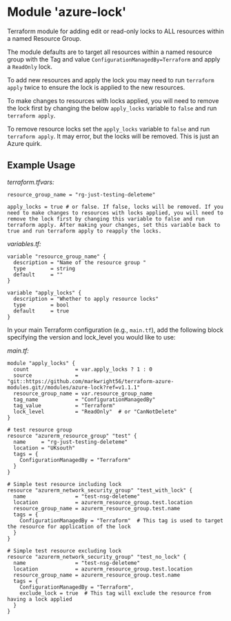 # Module 'azure-lock'

Terraform module for adding edit or read-only locks to ALL resources within a named Resource Group.

The module defaults are to target all resources within a named resource group with the Tag and value `ConfigurationManagedBy=Terraform` and apply a `ReadOnly` lock.

To add new resources and apply the lock you may need to run `terraform apply` twice to ensure the lock is applied to the new resources.

To make changes to resources with locks applied, you will need to remove the lock first by changing the below `apply_locks` variable to `false` and run `terraform apply`.

To remove resource locks set the `apply_locks` variable to `false` and run `terraform apply`. It may error, but the locks will be removed. This is just an Azure quirk.

## Example Usage

*terraform.tfvars:*

```hcl
resource_group_name = "rg-just-testing-deleteme"

apply_locks = true # or false. If false, locks will be removed. If you need to make changes to resources with locks applied, you will need to remove the lock first by changing this variable to false and run terraform apply. After making your changes, set this variable back to true and run terraform apply to reapply the locks.
```

*variables.tf:*

```hcl
variable "resource_group_name" {
  description = "Name of the resource group "
  type        = string
  default     = ""
}

variable "apply_locks" {
  description = "Whether to apply resource locks"
  type        = bool
  default     = true
}
```

In your main Terraform configuration (e.g., `main.tf`), add the following block specifying the version and lock_level you would like to use:

*main.tf:*

```hcl
module "apply_locks" {
  count               = var.apply_locks ? 1 : 0
  source              = "git::https://github.com/markwright56/terraform-azure-modules.git//modules/azure-lock?ref=v1.1.1"
  resource_group_name = var.resource_group_name
  tag_name            = "ConfigurationManagedBy"
  tag_value           = "Terraform"
  lock_level          = "ReadOnly"  # or "CanNotDelete"
}

# test resource group
resource "azurerm_resource_group" "test" {
  name     = "rg-just-testing-deleteme"
  location = "UKsouth"
  tags = {
    ConfigurationManagedBy = "Terraform"
  }
}

# Simple test resource including lock
resource "azurerm_network_security_group" "test_with_lock" {
  name                = "test-nsg-deleteme"
  location            = azurerm_resource_group.test.location
  resource_group_name = azurerm_resource_group.test.name
  tags = {
    ConfigurationManagedBy = "Terraform"  # This tag is used to target the resource for application of the lock
  }
}

# Simple test resource excluding lock
resource "azurerm_network_security_group" "test_no_lock" {
  name                = "test-nsg-deleteme"
  location            = azurerm_resource_group.test.location
  resource_group_name = azurerm_resource_group.test.name
  tags = {
    ConfigurationManagedBy = "Terraform",
    exclude_lock = true  # This tag will exclude the resource from having a lock applied
  }
}
```
